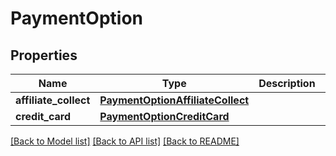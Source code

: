 # PaymentOption

## Properties
Name | Type | Description | Notes
------------ | ------------- | ------------- | -------------
**affiliate_collect** | [**PaymentOptionAffiliateCollect**](PaymentOptionAffiliateCollect.md) |  | [optional] 
**credit_card** | [**PaymentOptionCreditCard**](PaymentOptionCreditCard.md) |  | [optional] 

[[Back to Model list]](../README.md#documentation-for-models) [[Back to API list]](../README.md#documentation-for-api-endpoints) [[Back to README]](../README.md)


